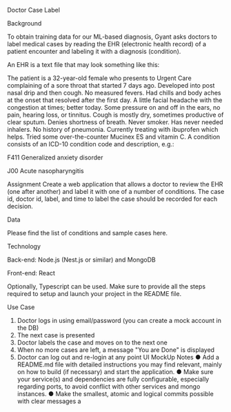 Doctor Case Label

Background

To obtain training data for our ML-based diagnosis, Gyant asks doctors to label medical cases
by reading the EHR (electronic health record) of a patient encounter and labeling it with a
diagnosis (condition).

An EHR is a text file that may look something like this:

The patient is a 32-year-old female who presents to Urgent Care complaining of a sore
throat that started 7 days ago. Developed into post nasal drip and then cough. No
measured fevers. Had chills and body aches at the onset that resolved after the first
day. A little facial headache with the congestion at times; better today. Some
pressure on and off in the ears, no pain, hearing loss, or tinnitus. Cough is mostly
dry, sometimes productive of clear sputum. Denies shortness of breath. Never smoker.
Has never needed inhalers. No history of pneumonia. Currently treating with ibuprofen
which helps. Tried some over-the-counter Mucinex ES and vitamin C.
A condition consists of an ICD-10 condition code and description, e.g.:

F411 
Generalized anxiety disorder

J00 Acute nasopharyngitis

Assignment
Create a web application that allows a doctor to review the EHR (one after another) and label it
with one of a number of conditions. The case id, doctor id, label, and time to label the case
should be recorded for each decision.

Data

Please find the list of conditions and sample cases here.

Technology

Back-end: Node.js (Nest.js or similar) and MongoDB

Front-end: React

Optionally, Typescript can be used. Make sure to provide all the steps required to setup and
launch your project in the README file.

Use Case
1) Doctor logs in using email/password (you can create a mock account in the DB)
2) The next case is presented
3) Doctor labels the case and moves on to the next one
4) When no more cases are left, a message "You are Done" is displayed
5) Doctor can log out and re-login at any point
   UI MockUp
   Notes
   ● Add a README.md file with detailed instructions you may find relevant, mainly on how
   to build (if necessary) and start the application.
   ● Make sure your service(s) and dependencies are fully configurable, especially regarding
   ports, to avoid conflict with other services and mongo instances.
   ● Make the smallest, atomic and logical commits possible with clear messages a